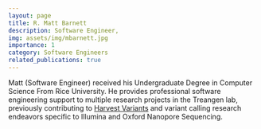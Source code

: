 ```yaml
---
layout: page
title: R. Matt Barnett
description: Software Engineer, 
img: assets/img/mbarnett.jpg
importance: 1
category: Software Engineers
related_publications: true
---
```


Matt (Software Engineer) received his Undergraduate Degree in Computer Science From Rice University. He provides professional software engineering support to multiple research projects in the Treangen lab, previously contributing to [Harvest Variants](www.harvestvariants.info) and variant calling research endeavors specific to Illumina and Oxford Nanopore Sequencing.


